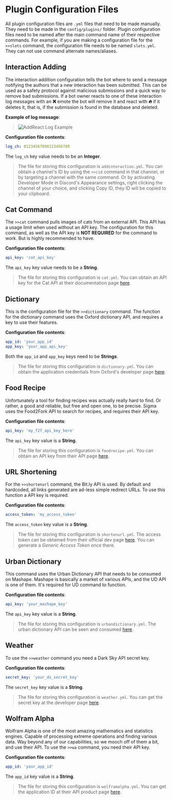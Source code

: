 # Plugin Configuration Files

All plugin configuration files are `.yml` files that need to be made manually.
They need to be made in the `config/plugins/` folder.
Plugin configuration files need to be named after the main command name of
their respective commands.
For example, if you are making a configuration file for the `>>slots` command,
the configuration file needs to be named `slots.yml`. They can not use command
alternate names/aliases.

## Interaction Adding

The interaction addition configuration tells the bot where to send a message notifying the authors that a new interaction has been submitted.
This can be used as a safety protocol against malicious submissions and a quick way to remove bad submissions.
If a bot owner reacts to one of these interaction log messages with an **❌** emote the bot will remove it and react with **🔥** if it deletes it, that is, if the submission is found in the database and deleted.

**Example of log message**:

> ![AddReact Log Example](https://i.imgur.com/GGc9F4s.png)

**Configuration file contents**:

```yml
log_ch: 01234567890123456789
```

The `log_ch` key value needs to be an **Integer**.

> The file for storing this configuration is `addinteraction.yml`.
You can obtain a channel's ID by using the `>>cid` command in that channel,
or by targeting a channel with the same command.
Or by activating Developer Mode in Discord's Appearance settings,
right clicking the channel of your choice, and clicking Copy ID,
they ID will be copied to your clipboard.

## Cat Command

The `>>cat` command pulls images of cats from an external API.
This API has a usage limit when used without an API key.
The configuration for this command, as well as the API key is **NOT REQUIRED** for the command to work.
But is highly recommended to have.

**Configuration file contents**:

```yml
api_key: 'cat_api_key'
```

The `api_key` key value needs to be a **String**.

> The file for storing this configuration is `cat.yml`.
You can obtain an API key for the Cat API at their documentation page [here](http://thecatapi.com/docs.html).

## Dictionary

This is the configuration file for the `>>dictionary` command.
The function for the dictionary command uses the Oxford dictionary API,
and requires a key to use their features.

**Configuration file contents**:

```yml
app_id: 'your_app_id'
app_key: 'your_app_api_key'
```

Both the `app_id` and `app_key` keys need to be **Strings**.

> The file for storing this configuration is `dictionary.yml`.
You can obtain the application credentials from Oxford's developer page
[here](https://developer.oxforddictionaries.com/).

## Food Recipe

Unfortunately a tool for finding recipes was actually really hard to find.
Or rather, a good and reliable, but free and open one, to be precise.
Sigma uses the Food2Fork API to search for recipes, and requires their API key.

**Configuration file contents**:

```yml
api_key: 'my_f2f_api_key_here'
```

The `api_key` key value is a **String**.

> The file for storing this configuration is `foodrecipe.yml`.
You can obtain an API key from their API page
[here](http://food2fork.com/about/api).

## URL Shortening

For the `>>shortenurl` command, the Bit.ly API is used. By default and hardcoded,
all links generated are ad-less simple redirect URLs. To use this function a API
key is required.

**Configuration file contents**:

```yml
access_token: 'my_access_token'
```

The `access_token` key value is a **String**.

> The file for storing this configuration is `shortenurl.yml`.
The access token can be obtained from their official dev page
[here](http://dev.bitly.com/).
You can generate a *Generic Access Token* once there.

## Urban Dictionary

This command uses the Urban Dictionary API that needs to be consumed on Mashape.
Mashape is basically a market of various APIs, and the UD API is one of them.
It's required for UD command to function.

**Configuration file contents**:

```yml
api_key: 'your_mashape_key'
```

The `api_key` key value is a **String**.

> The file for storing this configuration is `urbandictionary.yml`.
The urban dictionary API can be seen and consumed
[here](https://market.mashape.com/community/urban-dictionary).

## Weather

To use the `>>weather` command you need a Dark Sky API secret key.

**Configuration file contents**:

```yml
secret_key: 'your_ds_secret_key'
```

The `secret_key` key value is a **String**.

> The file for storing this configuration is `weather.yml`.
You can get the secret key at the developer page
[here](https://darksky.net/dev/account).

## Wolfram Alpha

Wolfram Alpha is one of the most amazing mathematics and statistics engines.
Capable of processing extreme operations and finding various data.
Way beyond any of our capabilities, so we mooch off of them a bit, and use their API.
To use the `>>wa` command, you need their API key.

**Configuration file contents**:

```yml
app_id: 'your_app_id'
```

The `app_id` key value is a **String**.

> The file for storing this configuration is `wolframalpha.yml`.
You can get the application ID at their API product page
[here](https://products.wolframalpha.com/api/).
